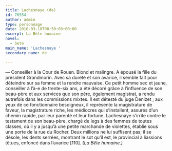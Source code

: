 ```yaml
---
title: Lachesnaye (de)
id: 76554
author: admin
type: personnage
date: 2010-03-10T08:50:03+00:00
excerpt: La Bête humaine
novel:
  - bete
main_name: 'Lachesnaye '
secondary_name: de

---
```

— Conseiller à la Cour de Rouen. Blond et malingre. A épousé la fille du président Grandmorin. Avec sa dureté et son avarice, il semble fait pour déteindre sur sa femme et la rendre mauvaise. Ce petit homme sec et jaune, conseiller à l&rsquo;à-e de trente-six ans, a été décoré grâce à l&rsquo;influence de son beau-père et aux services que son père, également magistrat, a rendu autrefois dans les commissions mixtes. Il est détesté du juge Denizet ; aux yeux de ce fonctionnaire besoigneux, il représente la magistrature de faveur, la magistrature riche, les médiocres qui s&rsquo;installent, assurés d&rsquo;un chemin rapide, par leur parenté et leur fortune. Lachesnaye s&rsquo;irrite contre le testament de son beau-père, chargé de legs à des femmes de toutes classes, où il y a jusqu&rsquo;à une petite marchande de violettes, établie sous une porte de la rue du Rocher. Deux millions ne lui suffisent pas; il se désole, les dents serrées, montrant le sot qu&rsquo;il est, le provincial à liassions têtues, enfoncé dans l&rsquo;avarice [110]. _(La Bête humaine.)_